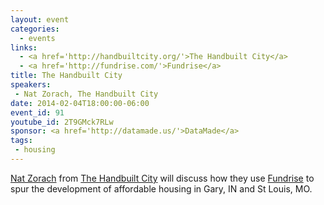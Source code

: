 ```yaml
---
layout: event
categories: 
  - events
links:
  - <a href='http://handbuiltcity.org/'>The Handbuilt City</a>
  - <a href='http://fundrise.com/'>Fundrise</a>
title: The Handbuilt City
speakers: 
 - Nat Zorach, The Handbuilt City
date: 2014-02-04T18:00:00-06:00
event_id: 91
youtube_id: 2T9GMck7RLw
sponsor: <a href='http://datamade.us/'>DataMade</a>
tags: 
 - housing
---
```


<p><a href='https://twitter.com/nzorach'>Nat Zorach</a> from <a href='http://handbuiltcity.org/'>The Handbuilt City</a> will discuss how they use <a href='https://fundrise.com/'>Fundrise</a> to spur the development of affordable housing in Gary, IN and St Louis, MO.</p>
